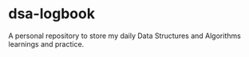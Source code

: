 # dsa-logbook
A personal repository to store my daily Data Structures and Algorithms learnings and practice.
